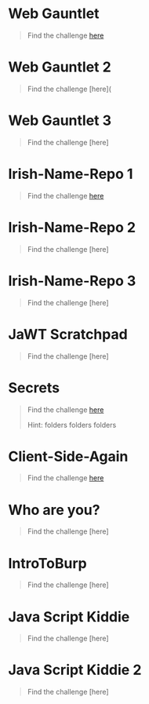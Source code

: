 # Web Gauntlet
> Find the challenge [here](https://play.picoctf.org/practice/challenge/88?category=1&page=3)
> 
# Web Gauntlet 2
> Find the challenge [here](
# Web Gauntlet 3
> Find the challenge [here]
# Irish-Name-Repo 1
> Find the challenge [here](https://play.picoctf.org/practice/challenge/80?category=1&page=3)
# Irish-Name-Repo 2
> Find the challenge [here]
# Irish-Name-Repo 3
> Find the challenge [here]
# JaWT Scratchpad
> Find the challenge [here]



# Secrets
> Find the challenge [here](https://play.picoctf.org/practice/challenge/296?category=1&page=1)
>
> Hint: folders folders folders

# Client-Side-Again
> Find the challenge [here](https://play.picoctf.org/practice/challenge/69?category=1&page=3)
# Who are you?
> Find the challenge [here]
# IntroToBurp
> Find the challenge [here]
# Java Script Kiddie
> Find the challenge [here]
# Java Script Kiddie 2
> Find the challenge [here]
